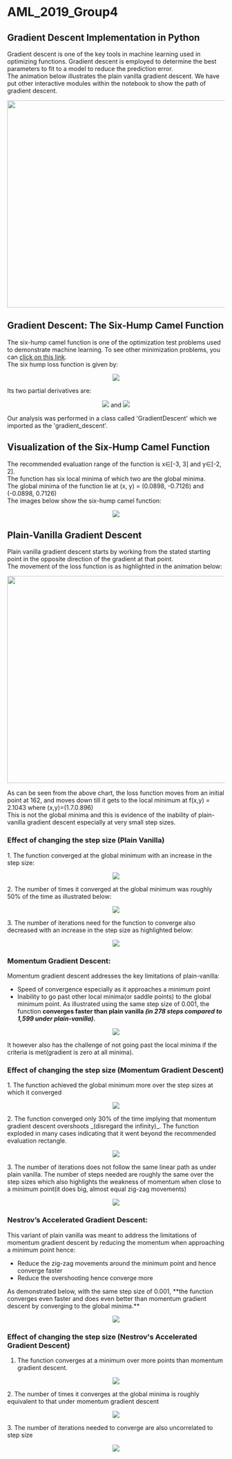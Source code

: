 # AML_2019_Group4

## Gradient Descent Implementation in Python
Gradient descent is one of the key tools in machine learning used in optimizing functions.
Gradient descent is employed to determine the best parameters to fit to a model to reduce the prediction error.
<br> The animation below illustrates the plain vanilla gradient descent. We have put other interactive modules within the notebook to show the path of gradient descent.
<p align="center">
  <img src="https://github.com/DennisOndieki/AML_2019_Group4/blob/master/Images/loss_path.gif" width="600" height="480"> 
</p>

## Gradient Descent: The Six-Hump Camel Function
The six-hump camel function is one of the optimization test problems used to demonstrate machine learning. To see other minimization problems, you can [click on this link](http://www.sfu.ca/~ssurjano/optimization.html).
<br> The six hump loss function is given by:
<p align="center">
  <img src="https://github.com/DennisOndieki/AML_2019_Group4/blob/master/Images/loss_function.png"> 
</p>
Its two partial derivatives are:
<p align="center">
  <img src="https://github.com/DennisOndieki/AML_2019_Group4/blob/master/Images/loss_function_partial_x.png"> and  <img src="https://github.com/DennisOndieki/AML_2019_Group4/blob/master/Images/loss_function_partial_y.png">
</p>
Our analysis was performed in a class called 'GradientDescent' which we imported as the 'gradient_descent'.

## Visualization of the Six-Hump Camel Function
The recommended evaluation range of the function is x∈[-3, 3] and y∈[-2, 2].
<br> The function has six local minima of which two are the global minima.
<br> The global minima of the function lie at (x, y) = (0.0898, -0.7126) and (-0.0898, 0.7126) 
<br> The images below show the six-hump camel function:
<p align="center">
  <img src="https://github.com/DennisOndieki/AML_2019_Group4/blob/master/Images/6_hump_plot.png">
</p>

## Plain-Vanilla Gradient Descent
Plain vanilla gradient descent starts by working from the stated starting point in the opposite direction of the gradient at that point.
<br> The movement of the loss function is as highlighted in the animation below:
<p align="center">
  <img src="https://github.com/DennisOndieki/AML_2019_Group4/blob/master/Images/loss_path1.png" width="600" height="480"> 
</p>
As can be seen from the above chart, the loss function moves from an initial point at 162, and moves down till it gets to the local minimum at f(x,y) = 2.1043 where (x,y)=(1.7.0.896)
<br> This is not the global minima and this is evidence of the inability of plain-vanilla gradient descent especially at very small step sizes.

### Effect of changing the step size (Plain Vanilla)
</p>1. The function converged at the global minimum with an increase in the step size:
<p align="center">
  <img src="https://github.com/DennisOndieki/AML_2019_Group4/blob/master/Images/min_loss1.png">
</p> 2. The number of times it converged at the global minimum was roughly 50% of the time as illustrated below:
<p align="center">
  <img src="https://github.com/DennisOndieki/AML_2019_Group4/blob/master/Images/min_loss_freq1.png">
</p> 3. The number of iterations need for the function to converge also decreased with an increase in the step size as highlighted below:
<p align="center">
  <img src="https://github.com/DennisOndieki/AML_2019_Group4/blob/master/Images/iterations1.png">

 ### Momentum Gradient Descent:
Momentum gradient descent addresses the key limitations of plain-vanilla:
* Speed of convergence especially as it approaches a minimum point
* Inability to go past other local minima(or saddle points) to the global minimum point. 
As illustrated using the same step size of 0.001, the function **converges faster than plain vanilla _(in 278 steps compared to 1,599 under plain-vanilla)._**
<p align="center">
  <img src="https://github.com/DennisOndieki/AML_2019_Group4/blob/master/Images/loss_path2.png"> 
</p> It however also has the challenge of not going past the local minima if the criteria is met(gradient is zero at all minima).

### Effect of changing the step size (Momentum Gradient Descent)
</p>1. The function achieved the global minimum more over the step sizes at which it converged
<p align="center">
  <img src="https://github.com/DennisOndieki/AML_2019_Group4/blob/master/Images/min_loss2.png">
</p> 2. The function converged only 30% of the time implying that momentum gradient descent overshoots _(disregard the infinity)_. The function exploded in many cases indicating that it went beyond the recommended evaluation rectangle.
<p align="center">
  <img src="https://github.com/DennisOndieki/AML_2019_Group4/blob/master/Images/min_loss_freq2.png">
</p> 3. The number of iterations does not follow the same linear path as under plain vanilla. The number of steps needed are roughly the same over the step sizes which also highlights the weakness of momentum when close to a minimum point(it does big, almost equal zig-zag movements)
<p align="center">
  <img src="https://github.com/DennisOndieki/AML_2019_Group4/blob/master/Images/iterations2.png">

### Nestrov’s Accelerated Gradient Descent:
This variant of plain vanilla was meant to address the limitations of momentum gradient descent by reducing the momentum when approaching a minimum point hence:
* Reduce the zig-zag movements around the minimum point and hence converge faster
* Reduce the overshooting hence converge more 
</p> As demonstrated below, with the same step size of 0.001, **the function converges even faster and does even better than momentum gradient descent by converging to the global minima.**
<p align="center">
  <img src="https://github.com/DennisOndieki/AML_2019_Group4/blob/master/Images/loss_path3.png"> 

### Effect of changing the step size (Nestrov's Accelerated Gradient Descent)
1. The function converges at a minimum over more points than momentum gradient descent.
<p align="center">  
  <img src="https://github.com/DennisOndieki/AML_2019_Group4/blob/master/Images/min_loss3.png">

</p> 2. The number of times it converges at the global minima is roughly equivalent to that under momentum gradient descent
<p align="center">  
  <img src="https://github.com/DennisOndieki/AML_2019_Group4/blob/master/Images/min_loss_freq3.png">
</p> 3. The number of iterations needed to converge are also uncorrelated to step size
<p align="center">
  <img src="https://github.com/DennisOndieki/AML_2019_Group4/blob/master/Images/iterations2.png">
